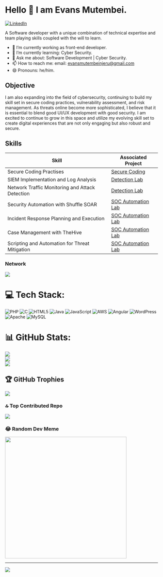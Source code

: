# Hello 👋 I am Evans Mutembei.

[![LinkedIn](https://img.shields.io/badge/LinkedIn-Connect-blue?style=for-the-badge&logo=linkedin)](https://www.linkedin.com/in/evans-mutembei/)

A Software developer with a unique combination of technical expertise and team playing skills coupled with the will to learn.


- 🔭 I’m currently working as front-end developer.
- 🌱 I’m currently learning:  Cyber Security.
- 💬 Ask me about: Software Development |  Cyber Security.
- 📫 How to reach me: email: evansmutembeinjeru@gmail.com
- 😄 Pronouns: he/him.

## Objective

I am also expanding into the field of cybersecurity, continuing to build my skill set in secure coding practices, vulnerability assessment, and risk management. As threats online become more sophisticated, I believe that it is essential to blend good UI/UX development with good security. I am excited to continue to grow in this space and utilize my evolving skill set to create digital experiences that are not only engaging but also robust and secure.

## Skills 

| Skill                                         | Associated Project         |
|-----------------------------------------------|----------------------------|
| Secure Coding Practises                       | <a href="#" target="_blank" rel="noopener noreferrer">Secure Coding</a>|
| SIEM Implementation and Log Analysis          | <a href="#" target="_blank" rel="noopener noreferrer">Detection Lab</a>|
| Network Traffic Monitoring and Attack Detection | <a href="#" target="_blank" rel="noopener noreferrer">Detection Lab</a>|
| Security Automation with Shuffle SOAR         | <a href="#" target="_blank" rel="noopener noreferrer">SOC Automation Lab</a>|
| Incident Response Planning and Execution      | <a href="#" target="_blank" rel="noopener noreferrer">SOC Automation Lab</a>|
| Case Management with TheHive                  | <a href="#" target="_blank" rel="noopener noreferrer">SOC Automation Lab</a>|
| Scripting and Automation for Threat Mitigation | <a href="#" target="_blank" rel="noopener noreferrer">SOC Automation Lab</a>|

### Network
<div>
    <img src="https://img.shields.io/badge/-Wireshark-1679A7?&style=for-the-badge&logo=Wireshark&logoColor=white" />
</div>

# 💻 Tech Stack:
![PHP](https://img.shields.io/badge/php-%23777BB4.svg?style=for-the-badge&logo=php&logoColor=white) ![C](https://img.shields.io/badge/c-%2300599C.svg?style=for-the-badge&logo=c&logoColor=white) ![HTML5](https://img.shields.io/badge/html5-%23E34F26.svg?style=for-the-badge&logo=html5&logoColor=white) ![Java](https://img.shields.io/badge/java-%23ED8B00.svg?style=for-the-badge&logo=openjdk&logoColor=white) ![JavaScript](https://img.shields.io/badge/javascript-%23323330.svg?style=for-the-badge&logo=javascript&logoColor=%23F7DF1E) ![AWS](https://img.shields.io/badge/AWS-%23FF9900.svg?style=for-the-badge&logo=amazon-aws&logoColor=white) ![Angular](https://img.shields.io/badge/angular-%23DD0031.svg?style=for-the-badge&logo=angular&logoColor=white) ![WordPress](https://img.shields.io/badge/WordPress-%23117AC9.svg?style=for-the-badge&logo=WordPress&logoColor=white) ![Apache](https://img.shields.io/badge/apache-%23D42029.svg?style=for-the-badge&logo=apache&logoColor=white) ![MySQL](https://img.shields.io/badge/mysql-4479A1.svg?style=for-the-badge&logo=mysql&logoColor=white)
# 📊 GitHub Stats:
![](https://github-readme-stats.vercel.app/api?username=mutembeievans&theme=dark&hide_border=false&include_all_commits=true&count_private=true)<br/>
![](https://github-readme-streak-stats.herokuapp.com/?user=mutembeievans&theme=dark&hide_border=false)<br/>
![](https://github-readme-stats.vercel.app/api/top-langs/?username=mutembeievans&theme=dark&hide_border=false&include_all_commits=true&count_private=true&layout=compact)

## 🏆 GitHub Trophies
![](https://github-profile-trophy.vercel.app/?username=mutembeievans&theme=radical&no-frame=false&no-bg=true&margin-w=4)

### 🔝 Top Contributed Repo
![](https://github-contributor-stats.vercel.app/api?username=mutembeievans&limit=5&theme=dark&combine_all_yearly_contributions=true)

### 😂 Random Dev Meme
<img src='https://memer-new.vercel.app/' style="height: 400px;"/>

---
[![](https://visitcount.itsvg.in/api?id=mutembeievans&icon=0&color=0)](https://visitcount.itsvg.in)

<!-- Proudly created with GPRM ( https://gprm.itsvg.in ) -->
